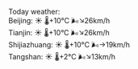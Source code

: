 Today weather:  
Beijing: ☀️ 🌡️+10°C 🌬️↘26km/h  
Tianjin: ☀️ 🌡️+10°C 🌬️↘26km/h  
Shijiazhuang: ☀️ 🌡️+10°C 🌬️→19km/h  
Tangshan: ☀️ 🌡️+2°C 🌬️↘13km/h  
